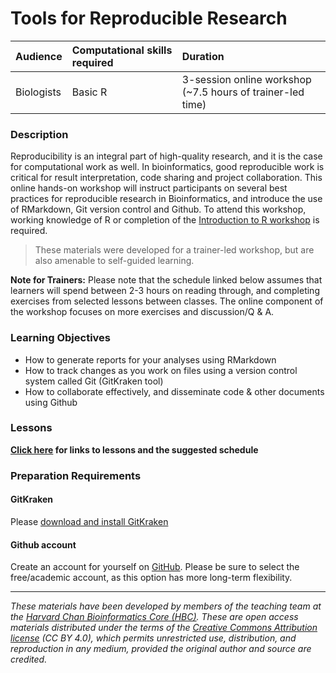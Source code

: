 # Tools for Reproducible Research

| Audience | Computational skills required | Duration |
:----------|:-------------|:----------|
| Biologists | Basic R | 3-session online workshop (~7.5 hours of trainer-led time)|

### Description

Reproducibility is an integral part of high-quality research, and it is the case for computational work as well. In bioinformatics, good reproducible work is critical for result interpretation, code sharing and project collaboration. This online hands-on workshop will instruct participants on several best practices for reproducible research in Bioinformatics, and introduce the use of RMarkdown, Git version control and Github. To attend this workshop, working knowledge of R or completion of the [Introduction to R workshop](https://hbctraining.github.io/Intro-to-R/) is required.
> These materials were developed for a trainer-led workshop, but are also amenable to self-guided learning.

**Note for Trainers:** Please note that the schedule linked below assumes that learners will spend between 2-3 hours on reading through, and completing exercises from selected lessons between classes. The online component of the workshop focuses on more exercises and discussion/Q & A.

### Learning Objectives

- How to generate reports for your analyses using RMarkdown 
- How to track changes as you work on files using a version control system called Git (GitKraken tool)
- How to collaborate effectively, and disseminate code & other documents using Github

### Lessons
**[Click here](schedule) for links to lessons and the suggested schedule**

### Preparation Requirements
#### GitKraken
Please [download and install GitKraken](https://gitkraken.com/download)
#### Github account
Create an account for yourself on [GitHub](https://github.com/). Please be sure to select the free/academic account, as this option has more long-term flexibility.

***
*These materials have been developed by members of the teaching team at the [Harvard Chan Bioinformatics Core (HBC)](http://bioinformatics.sph.harvard.edu/). These are open access materials distributed under the terms of the [Creative Commons Attribution license](https://creativecommons.org/licenses/by/4.0/) (CC BY 4.0), which permits unrestricted use, distribution, and reproduction in any medium, provided the original author and source are credited.*
